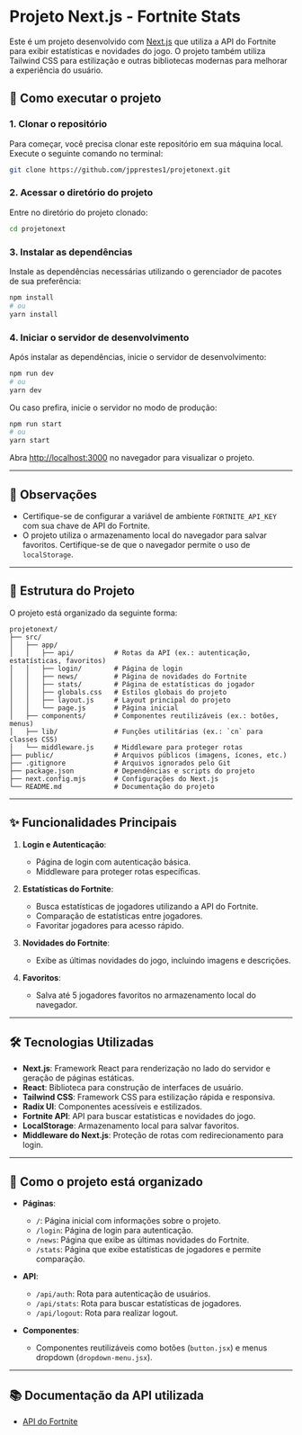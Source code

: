 # Projeto Next.js - Fortnite Stats

Este é um projeto desenvolvido com [Next.js](https://nextjs.org) que utiliza a API do Fortnite para exibir estatísticas e novidades do jogo. O projeto também utiliza Tailwind CSS para estilização e outras bibliotecas modernas para melhorar a experiência do usuário.

## 🚀 Como executar o projeto

### 1. Clonar o repositório
Para começar, você precisa clonar este repositório em sua máquina local. Execute o seguinte comando no terminal:

```bash
git clone https://github.com/jpprestes1/projetonext.git
```

### 2. Acessar o diretório do projeto
Entre no diretório do projeto clonado:

```bash
cd projetonext
```

### 3. Instalar as dependências
Instale as dependências necessárias utilizando o gerenciador de pacotes de sua preferência:

```bash
npm install
# ou
yarn install
```

### 4. Iniciar o servidor de desenvolvimento
Após instalar as dependências, inicie o servidor de desenvolvimento:

```bash
npm run dev
# ou
yarn dev
```

Ou caso prefira, inicie o servidor no modo de produção:

```bash
npm run start
# ou
yarn start
```

Abra [http://localhost:3000](http://localhost:3000) no navegador para visualizar o projeto.

---

## 📝 Observações

- Certifique-se de configurar a variável de ambiente `FORTNITE_API_KEY` com sua chave de API do Fortnite.
- O projeto utiliza o armazenamento local do navegador para salvar favoritos. Certifique-se de que o navegador permite o uso de `localStorage`.

---

## 📂 Estrutura do Projeto

O projeto está organizado da seguinte forma:

```
projetonext/
├── src/
│   ├── app/
│   │   ├── api/          # Rotas da API (ex.: autenticação, estatísticas, favoritos)
│   │   ├── login/        # Página de login
│   │   ├── news/         # Página de novidades do Fortnite
│   │   ├── stats/        # Página de estatísticas do jogador
│   │   ├── globals.css   # Estilos globais do projeto
│   │   ├── layout.js     # Layout principal do projeto
│   │   └── page.js       # Página inicial
│   ├── components/       # Componentes reutilizáveis (ex.: botões, menus)
│   ├── lib/              # Funções utilitárias (ex.: `cn` para classes CSS)
│   └── middleware.js     # Middleware para proteger rotas
├── public/               # Arquivos públicos (imagens, ícones, etc.)
├── .gitignore            # Arquivos ignorados pelo Git
├── package.json          # Dependências e scripts do projeto
├── next.config.mjs       # Configurações do Next.js
└── README.md             # Documentação do projeto
```

---

## ✨ Funcionalidades Principais

1. **Login e Autenticação**:
   - Página de login com autenticação básica.
   - Middleware para proteger rotas específicas.

2. **Estatísticas do Fortnite**:
   - Busca estatísticas de jogadores utilizando a API do Fortnite.
   - Comparação de estatísticas entre jogadores.
   - Favoritar jogadores para acesso rápido.

3. **Novidades do Fortnite**:
   - Exibe as últimas novidades do jogo, incluindo imagens e descrições.

4. **Favoritos**:
   - Salva até 5 jogadores favoritos no armazenamento local do navegador.

---

## 🛠️ Tecnologias Utilizadas

- **Next.js**: Framework React para renderização no lado do servidor e geração de páginas estáticas.
- **React**: Biblioteca para construção de interfaces de usuário.
- **Tailwind CSS**: Framework CSS para estilização rápida e responsiva.
- **Radix UI**: Componentes acessíveis e estilizados.
- **Fortnite API**: API para buscar estatísticas e novidades do jogo.
- **LocalStorage**: Armazenamento local para salvar favoritos.
- **Middleware do Next.js**: Proteção de rotas com redirecionamento para login.

---

## 📖 Como o projeto está organizado

- **Páginas**:
  - `/`: Página inicial com informações sobre o projeto.
  - `/login`: Página de login para autenticação.
  - `/news`: Página que exibe as últimas novidades do Fortnite.
  - `/stats`: Página que exibe estatísticas de jogadores e permite comparação.

- **API**:
  - `/api/auth`: Rota para autenticação de usuários.
  - `/api/stats`: Rota para buscar estatísticas de jogadores.
  - `/api/logout`: Rota para realizar logout.

- **Componentes**:
  - Componentes reutilizáveis como botões (`button.jsx`) e menus dropdown (`dropdown-menu.jsx`).

---

## 📚 Documentação da API utilizada

- [API do Fortnite](https://fortnite-api.com/)
